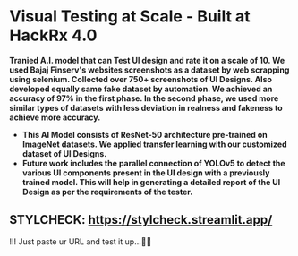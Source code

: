# Visual Testing at Scale - Built at HackRx 4.0

**Tranied A.I. model that can Test UI design and rate it on a scale of 10. We used Bajaj Finserv's websites screenshots as a dataset by web scrapping using selenium. Collected over 750+ screenshots of UI Designs. Also developed equally same fake dataset by automation. We achieved an accuracy of 97% in the first phase. In the second phase, we used more similar types of datasets with less deviation in realness and fakeness to achieve more accuracy.**

- **This AI Model consists of ResNet-50 architecture pre-trained on ImageNet datasets. We applied transfer learning with our customized dataset of UI Designs.**
- **Future work includes the parallel connection of YOLOv5 to detect the various UI components present in the UI design with a previously trained model. This will help in generating a detailed report of the UI Design as per the requirements of the tester.**

## STYLCHECK: https://stylcheck.streamlit.app/

!!! Just paste ur URL and test it up...🤛🤛
